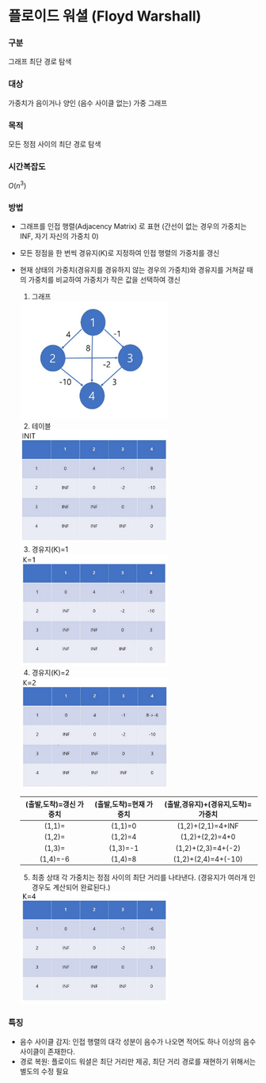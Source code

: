 # 플로이드 워셜 (Floyd Warshall)

### 구분

 그래프 최단 경로 탐색

### 대상

 가중치가 음이거나 양인 (음수 사이클 없는) 가중 그래프

### 목적

 모든 정점 사이의 최단 경로 탐색

### 시간복잡도

 $O(n^3)$

### 방법

- 그래프를 인접 행렬(Adjacency Matrix) 로 표현 (간선이 없는 경우의 가중치는 INF, 자기 자신의 가중치 0)
- 모든 정점을 한 번씩 경유지(K)로 지정하여 인접 행렬의 가중치를 갱신
- 현재 상태의 가중치(경유지를 경유하지 않는 경우의 가중치)와 경유지를 거쳐갈 때의 가중치를 비교하여 가중치가 작은 값을 선택하여 갱신

  1) 그래프
   <img src=".\img\graph.png" width="300">

  2) 테이블
   <img src=".\img\table1.png" width="300">

  3) 경유지(K)=1
   <img src=".\img\table2.png" width="300">

  4) 경유지(K)=2
   <img src=".\img\table3.png" width="300">

  | (출발,도착)=갱신 가중치 | (출발,도착)=현재 가중치 | (출발,경유지)+(경유지,도착)=가중치 |
  | :---------------------: | :---------------------: | :--------------------------------: |
  |         (1,1)=          |         (1,1)=0         |         (1,2)+(2,1)=4+INF          |
  |         (1,2)=          |         (1,2)=4         |          (1,2)+(2,2)=4+0           |
  |         (1,3)=          |        (1,3)=-1         |         (1,2)+(2,3)=4+(-2)         |
  |        (1,4)=-6         |         (1,4)=8         |        (1,2)+(2,4)=4+(-10)         |

  5) 최종 상태
   각 가중치는 정점 사이의 최단 거리를 나타낸다. (경유지가 여러개 인 경우도 계산되어 완료된다.)
   <img src=".\img\table4.png" width="300">

### 특징

- 음수 사이클 감지: 인접 행렬의 대각 성분이 음수가 나오면 적어도 하나 이상의 음수 사이클이 존재한다.
- 경로 복원: 플로이드 워셜은 최단 거리만 제공, 최단 거리 경로를 재현하기 위해서는 별도의 수정 필요

